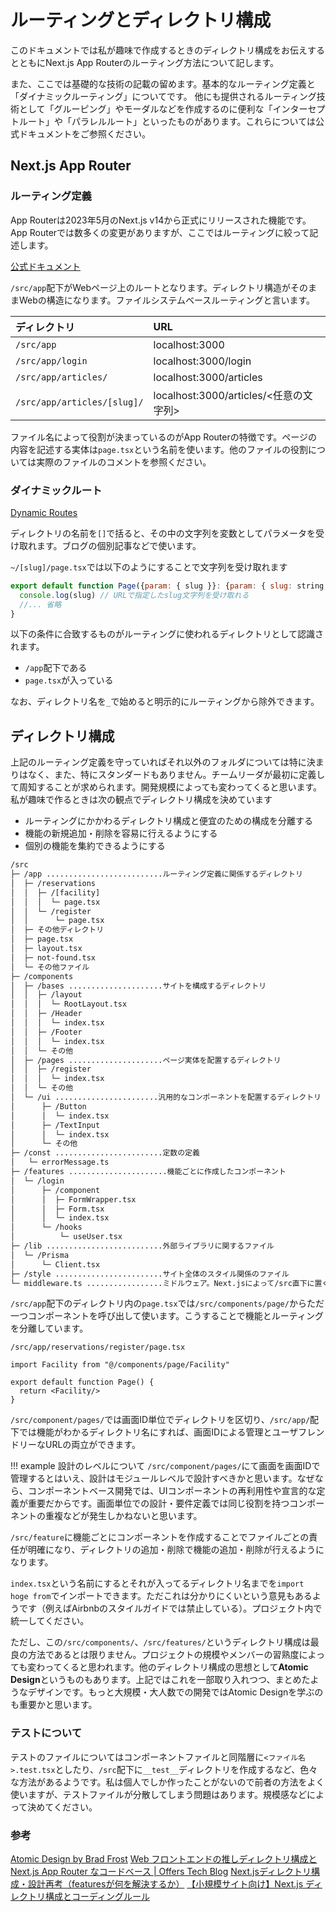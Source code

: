 # ルーティングとディレクトリ構成

このドキュメントでは私が趣味で作成するときのディレクトリ構成をお伝えするとともにNext.js App Routerのルーティング方法について記します。

また、ここでは基礎的な技術の記載の留めます。基本的なルーティング定義と「ダイナミックルーティング」についてです。
他にも提供されるルーティング技術として「グルーピング」やモーダルなどを作成するのに便利な「インターセプトルート」や「パラレルルート」といったものがあります。これらについては公式ドキュメントをご参照ください。

## Next.js App Router

### ルーティング定義

App Routerは2023年5月のNext.js v14から正式にリリースされた機能です。App Routerでは数多くの変更がありますが、ここではルーティングに絞って記述します。

[公式ドキュメント](https://nextjs.org/docs/app/building-your-application/routing)

`/src/app`配下がWebページ上のルートとなります。ディレクトリ構造がそのままWebの構造になります。ファイルシステムベースルーティングと言います。

| ディレクトリ                | URL                                    |
|:----------------------------|:---------------------------------------|
| `/src/app`                  | localhost:3000                         |
| `/src/app/login`            | localhost:3000/login                   |
| `/src/app/articles/`        | localhost:3000/articles                |
| `/src/app/articles/[slug]/` | localhost:3000/articles/<任意の文字列> |

ファイル名によって役割が決まっているのがApp Routerの特徴です。ページの内容を記述する実体は`page.tsx`という名前を使います。他のファイルの役割については実際のファイルのコメントを参照ください。

### ダイナミックルート

[Dynamic Routes](https://nextjs.org/docs/app/building-your-application/routing/dynamic-routes)

ディレクトリの名前を`[]`で括ると、その中の文字列を変数としてパラメータを受け取れます。ブログの個別記事などで使います。

`~/[slug]/page.tsx`では以下のようにすることで文字列を受け取れます

```jsx
export default function Page({param: { slug }}: {param: { slug: string }}) {
  console.log(slug) // URLで指定したslug文字列を受け取れる
  //... 省略
}
```

以下の条件に合致するものがルーティングに使われるディレクトリとして認識されます。

- `/app`配下である
- `page.tsx`が入っている

なお、ディレクトリ名を`_`で始めると明示的にルーティングから除外できます。

## ディレクトリ構成

上記のルーティング定義を守っていればそれ以外のフォルダについては特に決まりはなく、また、特にスタンダードもありません。チームリーダが最初に定義して周知することが求められます。開発規模によっても変わってくると思います。
私が趣味で作るときは次の観点でディレクトリ構成を決めています

- ルーティングにかかわるディレクトリ構成と便宜のための構成を分離する
- 機能の新規追加・削除を容易に行えるようにする
- 個別の機能を集約できるようにする

```txt
/src
├─ /app ..........................ルーティング定義に関係するディレクトリ
│  ├─ /reservations
│  │  ├─ /[facility]
│  │  │  └─ page.tsx
│  │  └─ /register
│  │      └─ page.tsx
│  ├─ その他ディレクトリ
│  ├─ page.tsx
│  ├─ layout.tsx
│  ├─ not-found.tsx
│  └─ その他ファイル
├─ /components
│  ├─ /bases .....................サイトを構成するディレクトリ
│  │  ├─ /layout
│  │  │  └─ RootLayout.tsx
│  │  ├─ /Header
│  │  │  └─ index.tsx
│  │  ├─ /Footer
│  │  │  └─ index.tsx
│  │  └─ その他
│  ├─ /pages .....................ページ実体を配置するディレクトリ
│  │  ├─ /register
│  │  │  └─ index.tsx
│  │  └─ その他
│  └─ /ui .......................汎用的なコンポーネントを配置するディレクトリ
│      ├─ /Button
│      │  └─ index.tsx
│      ├─ /TextInput
│      │  └─ index.tsx
│      └─ その他
├─ /const ........................定数の定義
│   └─ errorMessage.ts
├─ /features ......................機能ごとに作成したコンポーネント
│  └─ /login
│      ├─ /component
│      │  ├─ FormWrapper.tsx
│      │  ├─ Form.tsx
│      │  └─ index.tsx
│      └─ /hooks
│          └─ useUser.tsx
├─ /lib ..........................外部ライブラリに関するファイル
│  └─ /Prisma
│      └─ Client.tsx
├─ /style ........................サイト全体のスタイル関係のファイル
└─ middleware.ts .................ミドルウェア。Next.jsによって/src直下に置く必要があるためここに配置する
```

`/src/app`配下のディレクトリ内の`page.tsx`では`/src/components/page/`からただ一つコンポーネントを呼び出して使います。こうすることで機能とルーティングを分離しています。

`/src/app/reservations/register/page.tsx`

```tsx
import Facility from "@/components/page/Facility"

export default function Page() {
  return <Facility/>
}
```

`/src/component/pages/`では画面ID単位でディレクトリを区切り、`/src/app/`配下では機能がわかるディレクトリ名にすれば、画面IDによる管理とユーザフレンドリーなURLの両立ができます。

!!! example 設計のレベルについて
    `/src/component/pages/`にて画面を画面IDで管理するとはいえ、設計はモジュールレベルで設計すべきかと思います。なぜなら、コンポーネントベース開発では、UIコンポーネントの再利用性や宣言的な定義が重要だからです。画面単位での設計・要件定義では同じ役割を持つコンポーネントの重複などが発生しかねないと思います。

`/src/feature`に機能ごとにコンポーネントを作成することでファイルごとの責任が明確になり、ディレクトリの追加・削除で機能の追加・削除が行えるようになります。

`index.tsx`という名前にするとそれが入ってるディレクトリ名までを`import hoge from`でインポートできます。ただこれは分かりにくいという意見もあるようです（例えばAirbnbのスタイルガイドでは禁止している）。プロジェクト内で統一してください。

ただし、この`/src/components/`、`/src/features/`というディレクトリ構成は最良の方法であるとは限りません。プロジェクトの規模やメンバーの習熟度によっても変わってくると思われます。他のディレクトリ構成の思想として**Atomic Design**というものもあります。上記ではこれを一部取り入れつつ、まとめたようなデザインです。もっと大規模・大人数での開発ではAtomic Designを学ぶのも重要かと思います。

### テストについて

テストのファイルについてはコンポーネントファイルと同階層に`<ファイル名>.test.tsx`としたり、`/src`配下に`__test__`ディレクトリを作成するなど、色々な方法があるようです。私は個人でしか作ったことがないので前者の方法をよく使いますが、テストファイルが分散してしまう問題はあります。規模感などによって決めてください。

### 参考

[Atomic Design by Brad Frost](https://atomicdesign.bradfrost.com/)
[Web フロントエンドの推しディレクトリ構成と Next.js App Router なコードベース | Offers Tech Blog](https://zenn.dev/overflow_offers/articles/20231215-directory-structure)
[Next.jsディレクトリ構成・設計再考（featuresが何を解決するか）](https://zenn.dev/yodaka/articles/eca2d4bf552aeb)
[【小規模サイト向け】Next.js ディレクトリ構成とコーディングルール](https://zenn.dev/necscat/articles/d5d9b7a3f859d7)